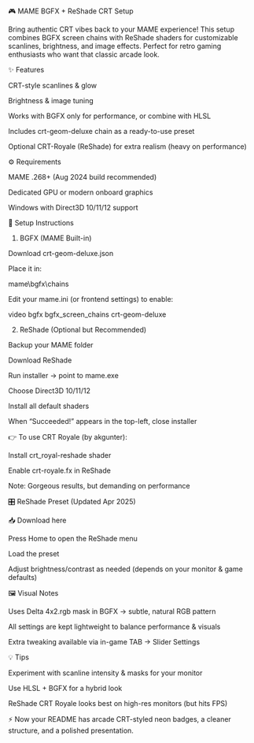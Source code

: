 🎮 MAME BGFX + ReShade CRT Setup










Bring authentic CRT vibes back to your MAME experience!
This setup combines BGFX screen chains with ReShade shaders for customizable scanlines, brightness, and image effects. Perfect for retro gaming enthusiasts who want that classic arcade look.




✨ Features

CRT-style scanlines & glow

Brightness & image tuning

Works with BGFX only for performance, or combine with HLSL

Includes crt-geom-deluxe chain as a ready-to-use preset

Optional CRT-Royale (ReShade) for extra realism (heavy on performance)

⚙️ Requirements

MAME .268+ (Aug 2024 build recommended)

Dedicated GPU or modern onboard graphics

Windows with Direct3D 10/11/12 support

🔧 Setup Instructions
1. BGFX (MAME Built-in)

Download crt-geom-deluxe.json

Place it in:

mame\bgfx\chains


Edit your mame.ini (or frontend settings) to enable:

video bgfx
bgfx_screen_chains crt-geom-deluxe

2. ReShade (Optional but Recommended)

Backup your MAME folder

Download ReShade

Run installer → point to mame.exe

Choose Direct3D 10/11/12

Install all default shaders

When “Succeeded!” appears in the top-left, close installer

👉 To use CRT Royale (by akgunter):

Install crt_royal-reshade shader

Enable crt-royale.fx in ReShade

Note: Gorgeous results, but demanding on performance

🎛️ ReShade Preset (Updated Apr 2025)

📥 Download here

Press Home to open the ReShade menu

Load the preset

Adjust brightness/contrast as needed (depends on your monitor & game defaults)

🖼️ Visual Notes

Uses Delta 4x2.rgb mask in BGFX → subtle, natural RGB pattern

All settings are kept lightweight to balance performance & visuals

Extra tweaking available via in-game TAB → Slider Settings

💡 Tips

Experiment with scanline intensity & masks for your monitor

Use HLSL + BGFX for a hybrid look

ReShade CRT Royale looks best on high-res monitors (but hits FPS)

⚡ Now your README has arcade CRT-styled neon badges, a cleaner structure, and a polished presentation.
